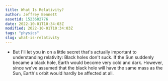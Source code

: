 ```yaml
---
title: What Is Relativity?
author: Jeffrey Bennett
assetid: 1523602776
date: 2022-10-01T10:34:03Z
modified: 2022-10-01T10:34:03Z
tags: "physics"
slug: what-is-relativity
---
```


*  But I'll let you in on a little secret that's actually important to understanding relativity: Black holes don't suck. If the Sun suddenly became a black hole, Earth would become very cold and dark. However, since we've assumed that the black hole will have the same mass as the Sun, Earth's orbit would hardly be affected at all.

